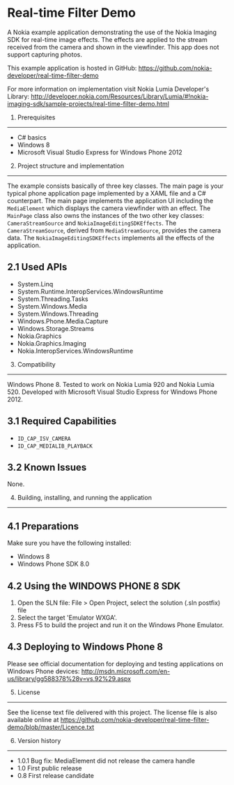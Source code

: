 Real-time Filter Demo
=====================

A Nokia example application demonstrating the use of the Nokia Imaging SDK for
real-time image effects. The effects are applied to the stream received from the
camera and shown in the viewfinder. This app does not support capturing photos. 

This example application is hosted in GitHub:
https://github.com/nokia-developer/real-time-filter-demo

For more information on implementation visit Nokia Lumia
Developer's Library:
http://developer.nokia.com/Resources/Library/Lumia/#!nokia-imaging-sdk/sample-projects/real-time-filter-demo.html


1. Prerequisites
-------------------------------------------------------------------------------

* C# basics
* Windows 8
* Microsoft Visual Studio Express for Windows Phone 2012


2. Project structure and implementation
-------------------------------------------------------------------------------

The example consists basically of three key classes. The main page is your
typical phone application page implemented by a XAML file and a C# counterpart.
The main page implements the application UI including the `MediaElement` which
displays the camera viewfinder with an effect. The `MainPage` class also owns
the instances of the two other key classes: `CameraStreamSource` and
`NokiaImageEditingSDKEffects`. The `CameraStreamSource`, derived from
`MediaStreamSource`, provides the camera data. The `NokiaImageEditingSDKEffects`
implements all the effects of the application. 

2.1 Used APIs
-------------

* System.Linq
* System.Runtime.InteropServices.WindowsRuntime
* System.Threading.Tasks
* System.Windows.Media
* System.Windows.Threading
* Windows.Phone.Media.Capture
* Windows.Storage.Streams
* Nokia.Graphics
* Nokia.Graphics.Imaging
* Nokia.InteropServices.WindowsRuntime


3. Compatibility
-------------------------------------------------------------------------------

Windows Phone 8. Tested to work on Nokia Lumia 920 and Nokia Lumia 520.
Developed with Microsoft Visual Studio Express for Windows Phone 2012.

3.1 Required Capabilities
-------------------------

* `ID_CAP_ISV_CAMERA`
* `ID_CAP_MEDIALIB_PLAYBACK`

3.2 Known Issues
----------------

None.


4. Building, installing, and running the application
-------------------------------------------------------------------------------

4.1 Preparations
----------------

Make sure you have the following installed:

* Windows 8
* Windows Phone SDK 8.0

4.2 Using the WINDOWS PHONE 8 SDK
---------------------------------

1. Open the SLN file:
   File > Open Project, select the solution (.sln postfix) file
2. Select the target 'Emulator WXGA'.
3. Press F5 to build the project and run it on the Windows Phone Emulator.

4.3 Deploying to Windows Phone 8
--------------------------------

Please see official documentation for deploying and testing applications on
Windows Phone devices:
http://msdn.microsoft.com/en-us/library/gg588378%28v=vs.92%29.aspx


5. License
-------------------------------------------------------------------------------

See the license text file delivered with this project. The license file is also
available online at
https://github.com/nokia-developer/real-time-filter-demo/blob/master/Licence.txt


6. Version history
-------------------------------------------------------------------------------

* 1.0.1 Bug fix: MediaElement did not release the camera handle
* 1.0 First public release
* 0.8 First release candidate
